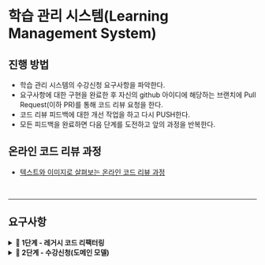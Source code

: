 # 학습 관리 시스템(Learning Management System)
## 진행 방법
* 학습 관리 시스템의 수강신청 요구사항을 파악한다.
* 요구사항에 대한 구현을 완료한 후 자신의 github 아이디에 해당하는 브랜치에 Pull Request(이하 PR)를 통해 코드 리뷰 요청을 한다.
* 코드 리뷰 피드백에 대한 개선 작업을 하고 다시 PUSH한다.
* 모든 피드백을 완료하면 다음 단계를 도전하고 앞의 과정을 반복한다.

## 온라인 코드 리뷰 과정
* [텍스트와 이미지로 살펴보는 온라인 코드 리뷰 과정](https://github.com/next-step/nextstep-docs/tree/master/codereview)

</br>

---

## 요구사항

<details>
<summary><b>🚀 1단계 - 레거시 코드 리팩터링</b></summary>

**리팩터링 요구사항**
> - [X] QnaService의 deleteQuestion() 메서드에 단위 테스트 가능한 코드(핵심 비지니스 로직)를 도메인 모델 객체에 구현한다.
> - [X] QnaService의 비지니스 로직을 도메인 모델로 이동하는 리팩터링을 진행할 때 TDD로 구현한다.
>> - [X] 질문(Question)은 Question Domain 에서 삭제 가능 검증 후, 삭제한다.
>> - [X] 질문에 달린 답변들(Answers)는 Answers 일급 컬렉션에서 삭제 가능 검증 후, 삭제한다.
</details>

<details>
<summary><b>🚀 2단계 - 수강신청(도메인 모델)</b></summary>

**리팩터링 요구사항**
> - CoverImage
>> - [X] 이미지 크기는 1MB 이하여야 한다.
>> - [X] 이미지 타입은 gif, jpg(jpeg 포함),, png, svg만 허용한다.
>> - [X] 이미지의 width는 300픽셀, height는 200픽셀 이상이어야 하며, width와 height의 비율은 3:2여야 한다.
> - Session
>> - [X] 강의는 시작일과 종료일을 가진다.
>> - [ ] 강의는 강의 커버 이미지 정보를 가진다.
>> - [ ] 강의는 무료 강의와 유료 강의로 나뉜다. 
>> - [ ] 무료 강의는 최대 수강 인원 제한이 없다. 
>> - [ ] 유료 강의는 강의 최대 수강 인원을 초과할 수 없다.
>> - [ ] 유료 강의는 수강생이 결제한 금액과 수강료가 일치할 때 수강 신청이 가능하다. 
>> - [ ] 강의 상태는 준비중, 모집중, 종료 3가지 상태를 가진다.
>> - [ ] 강의 수강신청은 강의 상태가 모집중일 때만 가능하다. 
>> - [ ] 유료 강의의 경우 결제는 이미 완료한 것으로 가정하고 이후 과정을 구현한다.
> - SessionUser
>> - [ ] 수강신청 완료 시 Session, NsUser 정보를 등록한다.
> - Course
>> - [ ] 과정(Course)은 기수 단위로 운영하며, 여러 개의 강의(Session)를 가질 수 있다.
> - Payment
>> - [ ] 결제를 완료한 결제 정보는 payments 모듈을 통해 관리되며, 결제 정보는 Payment 객체에 담겨 반한된다.
</details>
